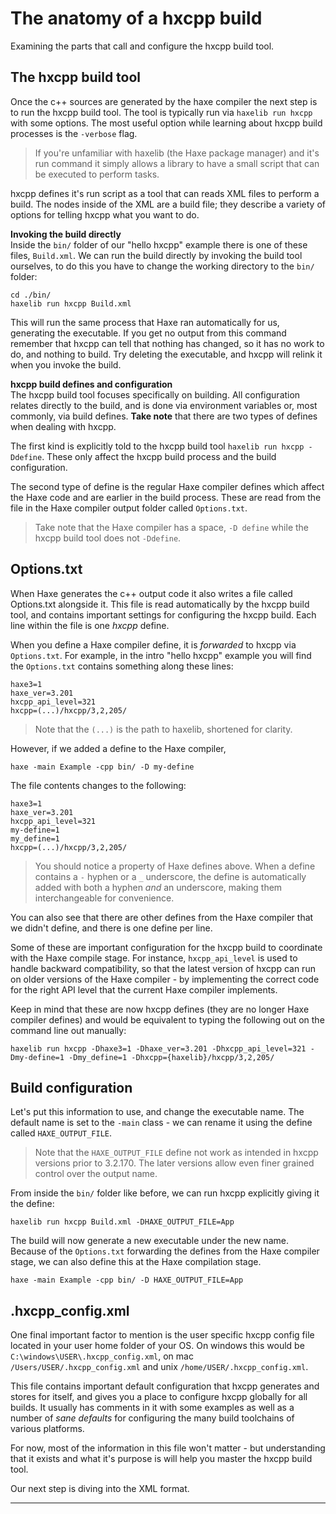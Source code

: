 # The anatomy of a hxcpp build

Examining the parts that call and configure the hxcpp build tool.

## The hxcpp build tool

Once the c++ sources are generated by the haxe compiler the next step is to run the hxcpp build tool. The tool is typically run via `haxelib run hxcpp` with some options. The most useful option while learning about hxcpp build processes is the `-verbose` flag.

> If you're unfamiliar with haxelib (the Haxe package manager) and it's run command it simply allows a library to have a small script that can be executed to perform tasks.

hxcpp defines it's run script as a tool that can reads XML files to perform a build. The nodes inside of the XML are a build file; they describe a variety of options for telling hxcpp what you want to do.

**Invoking the build directly**   
Inside the `bin/` folder of our "hello hxcpp" example there is one of these files, `Build.xml`. We can run the build directly by invoking the build tool ourselves, to do this you have to change the working directory to the `bin/` folder:

`cd ./bin/`   
`haxelib run hxcpp Build.xml`

This will run the same process that Haxe ran automatically for us, generating the executable. If you get no output from this command remember that hxcpp can tell that nothing has changed, so it has no work to do, and nothing to build. Try deleting the executable, and hxcpp will relink it when you invoke the build.

**hxcpp build defines and configuration**   
The hxcpp build tool focuses specifically on building. All configuration relates directly to the build, and is done via environment variables or, most commonly, via build defines. **Take note** that there are two types of defines when dealing with hxcpp.

The first kind is explicitly told to the hxcpp build tool `haxelib run hxcpp -Ddefine`. These only affect the hxcpp build process and the build configuration.

The second type of define is the regular Haxe compiler defines which affect the Haxe code and are earlier in the build process. These are read from the file in the Haxe compiler output folder called `Options.txt`.

>Take note that the Haxe compiler has a space, `-D define` while the hxcpp build tool does not `-Ddefine`.


## Options.txt

When Haxe generates the c++ output code it also writes a file called Options.txt alongside it. This file is read automatically by the hxcpp build tool, and contains important settings for configuring the hxcpp build. Each line within the file is one _hxcpp_ define.

When you define a Haxe compiler define, it is _forwarded_ to hxcpp  via `Options.txt`. For example, in the intro "hello hxcpp" example you will find the `Options.txt` contains something along these lines:

```
haxe3=1
haxe_ver=3.201
hxcpp_api_level=321
hxcpp=(...)/hxcpp/3,2,205/
```

>Note that the `(...)` is the path to haxelib, shortened for clarity.

However, if we added a define to the Haxe compiler,

`haxe -main Example -cpp bin/ -D my-define`

The file contents changes to the following:

```
haxe3=1
haxe_ver=3.201
hxcpp_api_level=321
my-define=1
my_define=1
hxcpp=(...)/hxcpp/3,2,205/
```

> You should notice a property of Haxe defines above. When a define contains a `-` hyphen or a `_` underscore, the define is automatically added with both a hyphen _and_ an underscore, making them interchangeable for convenience.

You can also see that there are other defines from the Haxe compiler that we didn't define, and there is one define per line.

Some of these are important configuration for the hxcpp build to coordinate with the Haxe compile stage. For instance, `hxcpp_api_level` is used to handle backward compatibility, so that the latest version of hxcpp can run on older versions of the Haxe compiler - by implementing the correct code for the right API level that the current Haxe compiler implements.

Keep in mind that these are now hxcpp defines (they are no longer Haxe compiler defines) and would be equivalent to typing the following out on the command line out manually:

`haxelib run hxcpp -Dhaxe3=1 -Dhaxe_ver=3.201 -Dhxcpp_api_level=321 -Dmy-define=1 -Dmy_define=1 -Dhxcpp={haxelib}/hxcpp/3,2,205/`

## Build configuration

Let's put this information to use, and change the executable name. The default name is set to the `-main` class - we can rename it using the define called `HAXE_OUTPUT_FILE`.

> Note that the `HAXE_OUTPUT_FILE` define not work as intended in hxcpp versions prior to 3.2.170. The later versions allow even finer grained control over the output name.

From inside the `bin/` folder like before, we can run hxcpp explicitly giving it the define:

`haxelib run hxcpp Build.xml -DHAXE_OUTPUT_FILE=App`

The build will now generate a new executable under the new name. Because of the `Options.txt` forwarding the defines from the Haxe compiler stage, we can also define this at the Haxe compilation stage.

`haxe -main Example -cpp bin/ -D HAXE_OUTPUT_FILE=App`

## .hxcpp_config.xml

One final important factor to mention is the user specific hxcpp config file located in your user home folder of your OS. On windows this would be `C:\windows\USER\.hxcpp_config.xml`, on mac `/Users/USER/.hxcpp_config.xml` and unix `/home/USER/.hxcpp_config.xml`.

This file contains important default configuration that hxcpp generates and stores for itself, and gives you a place to configure hxcpp globally for all builds. It usually has comments in it with some examples as well as a number of _sane defaults_ for configuring the many build toolchains of various platforms.

For now, most of the information in this file won't matter - but understanding that it exists and what it's purpose is will help you master the hxcpp build tool.

Our next step is diving into the XML format.

---
